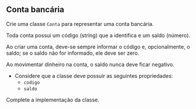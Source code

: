 ## Conta bancária

Crie uma classe `Conta` para representar uma conta bancária.

Toda conta possui um código (string) que a identifica e um saldo (número).

Ao criar uma conta, deve-se sempre informar o código e, opcionalmente, o saldo; se o saldo não for informado, ele deve ser zero.

Ao movimentar dinheiro na conta, o saldo nunca deve ficar negativo.

- Considere que a classe deve possuir as seguintes propriedades:
  - `codigo`
  - `saldo`

Complete a implementação da classe.